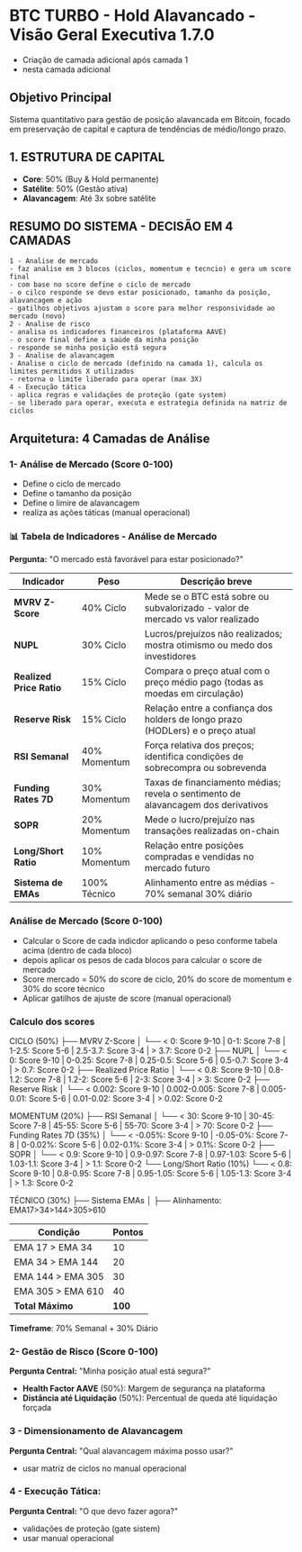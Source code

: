 #  BTC TURBO - Hold Alavancado - Visão Geral Executiva 1.7.0
- Criação de camada adicional após camada 1
- nesta camada adicional

## Objetivo Principal
Sistema quantitativo para gestão de posição alavancada em Bitcoin, focado em preservação de capital e captura de tendências de médio/longo prazo.

## 1. ESTRUTURA DE CAPITAL
- **Core**: 50% (Buy & Hold permanente)
- **Satélite**: 50% (Gestão ativa)
- **Alavancagem**: Até 3x sobre satélite


## RESUMO DO SISTEMA - DECISÃO EM 4 CAMADAS

```
1 - Analise de mercado 
- faz analise em 3 blocos (ciclos, momentum e tecncio) e gera um score final
- com base no score define o ciclo de mercado 
- o cilco responde se devo estar posicionado, tamanho da posição, alavancagem e ação
- gatilhos objetivos ajustam o score para melhor responsividade ao mercado (novo)
2 - Analise de risco
- analisa os indicadores financeiros (plataforma AAVE)
- o score final define a saúde da minha posição
- responde se minha posição está segura
3 - Analise de alavancagem
- Analise o ciclo de mercado (definido na camada 1), calcula os limites permitidos X utilizados
- retorna o limite liberado para operar (max 3X)
4 - Execução tática
- aplica regras e validações de proteção (gate system)
- se liberado para operar, executa e estrategia definida na matriz de ciclos
```

## Arquitetura: 4 Camadas de Análise

### 1- Análise de Mercado (Score 0-100)
- Define o ciclo de mercado
- Define o tamanho da posição
- Define o limire de alavancagem
- realiza as ações táticas (manual operacional)

### 📊 Tabela de Indicadores - Análise de Mercado
**Pergunta:** "O mercado está favorável para estar posicionado?"

| Indicador                     | Peso         | Descrição breve |
|------------------------------|--------------|------------------|
| **MVRV Z-Score**             | 40% Ciclo    | Mede se o BTC está sobre ou subvalorizado - valor de mercado vs valor realizado |
| **NUPL**                     | 30% Ciclo    | Lucros/prejuízos não realizados; mostra otimismo ou medo dos investidores |
| **Realized Price Ratio**     | 15% Ciclo    | Compara o preço atual com o preço médio pago (todas as moedas em circulação)
| **Reserve Risk**             | 15% Ciclo    | Relação entre a confiança dos holders de longo prazo (HODLers) e o preço atual|
| **RSI Semanal**              | 40% Momentum | Força relativa dos preços; identifica condições de sobrecompra ou sobrevenda |
| **Funding Rates 7D**         | 30% Momentum | Taxas de financiamento médias; revela o sentimento de alavancagem dos derivativos |
| **SOPR**                     | 20% Momentum | Mede o lucro/prejuízo nas transações realizadas on-chain |
| **Long/Short Ratio**         | 10% Momentum | Relação entre posições compradas e vendidas no mercado futuro |
| **Sistema de EMAs**          | 100% Técnico  | Alinhamento entre as médias - 70% semanal 30% diário |

### Análise de Mercado (Score 0-100)
- Calcular o Score de cada indicdor aplicando o peso conforme tabela acima (dentro de cada bloco)
- depois aplicar os pesos de cada blocos para calcular o score de mercado
- Score mercado = 50% do score de ciclo, 20% do score de momentum e 30% do score técnico
- Aplicar gatilhos de ajuste de score (manual operacional)

### Calculo dos scores
CICLO (50%)
├── MVRV Z-Score
│   └── < 0: Score 9-10 | 0-1: Score 7-8 | 1-2.5: Score 5-6 | 2.5-3.7: Score 3-4 | > 3.7: Score 0-2
├── NUPL
│   └── < 0: Score 9-10 | 0-0.25: Score 7-8 | 0.25-0.5: Score 5-6 | 0.5-0.7: Score 3-4 | > 0.7: Score 0-2
├── Realized Price Ratio
│   └── < 0.8: Score 9-10 | 0.8-1.2: Score 7-8 | 1.2-2: Score 5-6 | 2-3: Score 3-4 | > 3: Score 0-2
├── Reserve Risk
│   └── < 0.002: Score 9-10 | 0.002-0.005: Score 7-8 | 0.005-0.01: Score 5-6 | 0.01-0.02: Score 3-4 | > 0.02: Score 0-2

MOMENTUM (20%)
├── RSI Semanal
│   └── < 30: Score 9-10 | 30-45: Score 7-8 | 45-55: Score 5-6 | 55-70: Score 3-4 | > 70: Score 0-2
├── Funding Rates 7D (35%)
│   └── < -0.05%: Score 9-10 | -0.05-0%: Score 7-8 | 0-0.02%: Score 5-6 | 0.02-0.1%: Score 3-4 | > 0.1%: Score 0-2
├── SOPR
│   └── < 0.9: Score 9-10 | 0.9-0.97: Score 7-8 | 0.97-1.03: Score 5-6 | 1.03-1.1: Score 3-4 | > 1.1: Score 0-2
└── Long/Short Ratio (10%)
    └── < 0.8: Score 9-10 | 0.8-0.95: Score 7-8 | 0.95-1.05: Score 5-6 | 1.05-1.3: Score 3-4 | > 1.3: Score 0-2

TÉCNICO (30%)
├── Sistema EMAs
│   ├── Alinhamento: EMA17>34>144>305>610


| Condição | Pontos |
|----------|--------|
| EMA 17 > EMA 34 | 10 |
| EMA 34 > EMA 144 | 20 |
| EMA 144 > EMA 305 | 30 |
| EMA 305 > EMA 610 | 40 |
| **Total Máximo** | **100** |

**Timeframe**: 70% Semanal + 30% Diário


### 2- Gestão de Risco (Score 0-100)
**Pergunta Central:** "Minha posição atual está segura?"

- **Health Factor AAVE** (50%): Margem de segurança na plataforma
- **Distância até Liquidação** (50%): Percentual de queda até liquidação forçada

### 3 - Dimensionamento de Alavancagem

**Pergunta Central:** "Qual alavancagem máxima posso usar?"

- usar matriz de ciclos no manual operacional

### 4 - Execução Tática:

**Pergunta Central:** "O que devo fazer agora?"
- validações de proteção (gate sistem) 
- usar manual operacional
